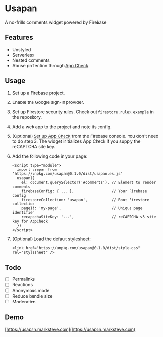# Usapan
A no-frills comments widget powered by Firebase

## Features
- Unstyled
- Serverless
- Nested comments
- Abuse protection through [App Check](https://firebase.google.com/docs/app-check)

## Usage
1. Set up a Firebase project.
2. Enable the Google sign-in provider.
3. Set up Firestore security rules. Check out `firestore.rules.example` in the repository.
4. Add a web app to the project and note its config.
5. (Optional) [Set up App Check](https://firebase.google.com/docs/app-check/web/recaptcha-provider) from the Firebase console. You don't need to do step 3. The widget initializes App Check if you supply the reCAPTCHA site key.
6. Add the following code in your page:

    ```
    <script type="module">
      import usapan from 'https://unpkg.com/usapan@0.1.0/dist/usapan.es.js'
      usapan({
        el: document.querySelector('#comments'), // Element to render comments 
        firebaseConfig: { ... },                 // Your Firebase config
        firestoreCollection: 'usapan',           // Root Firestore collection
        pageId: 'my-page',                       // Unique page identifier
        recaptchaSiteKey: '...',                 // reCAPTCHA v3 site key for AppCheck
      })
    </script>
    ```
7. (Optional) Load the default stylesheet:

    ```
    <link href="https://unpkg.com/usapan@0.1.0/dist/style.css" rel="stylesheet" />
    ```

## Todo

- [ ] Permalinks
- [ ] Reactions
- [ ] Anonymous mode
- [ ] Reduce bundle size
- [ ] Moderation

## Demo

[https://usapan.marksteve.com](https://usapan.marksteve.com)
